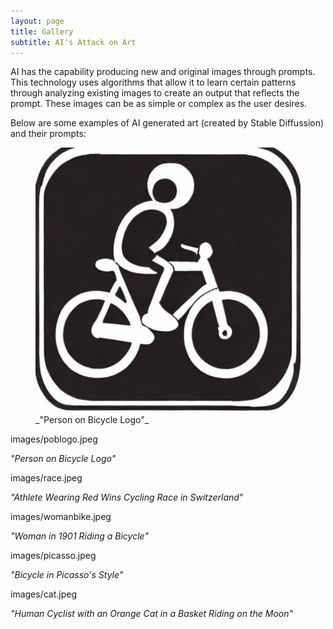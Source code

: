 ```yaml
---
layout: page
title: Gallery
subtitle: AI's Attack on Art
---
```


AI has the capability producing new and original images through prompts. This technology uses algorithms that allow it to learn certain patterns through analyzing existing images to create an output that reflects the prompt. These images can be as simple or complex as the user desires.

Below are some examples of AI generated art (created by Stable Diffussion) and their prompts:

<figure>
  <img src="images/poblogo.jpeg" alt="Person on Bicycle Logo">
  <figcaption>_"Person on Bicycle Logo"_</figcaption>
</figure>images/poblogo.jpeg

_"Person on Bicycle Logo"_

images/race.jpeg

_"Athlete Wearing Red Wins Cycling Race in Switzerland"_

images/womanbike.jpeg

_"Woman in 1901 Riding a Bicycle"_

images/picasso.jpeg

_"Bicycle in Picasso's Style"_

images/cat.jpeg

_"Human Cyclist with an Orange Cat in a Basket Riding on the Moon"_

